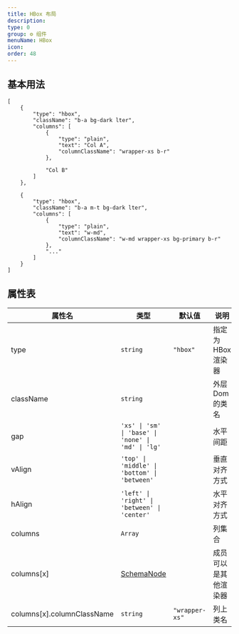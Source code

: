 ```yaml
---
title: HBox 布局
description:
type: 0
group: ⚙ 组件
menuName: HBox
icon:
order: 48
---
```


## 基本用法

```schema: scope="body"
[
    {
        "type": "hbox",
        "className": "b-a bg-dark lter",
        "columns": [
            {
                "type": "plain",
                "text": "Col A",
                "columnClassName": "wrapper-xs b-r"
            },

            "Col B"
        ]
    },

    {
        "type": "hbox",
        "className": "b-a m-t bg-dark lter",
        "columns": [
            {
                "type": "plain",
                "text": "w-md",
                "columnClassName": "w-md wrapper-xs bg-primary b-r"
            },
            "..."
        ]
    }
]
```

## 属性表

| 属性名                     | 类型                                               | 默认值         | 说明                 |
| -------------------------- | -------------------------------------------------- | -------------- | -------------------- |
| type                       | `string`                                           | `"hbox"`       | 指定为 HBox 渲染器   |
| className                  | `string`                                           |                | 外层 Dom 的类名      |
| gap                        | `'xs' \| 'sm' \| 'base' \| 'none' \| 'md' \| 'lg'` |                | 水平间距             |
| vAlign                     | `'top' \| 'middle' \| 'bottom' \| 'between'`       |                | 垂直对齐方式         |
| hAlign                     | `'left' \| 'right' \| 'between' \| 'center'`       |                | 水平对齐方式         |
| columns                    | `Array`                                            |                | 列集合               |
| columns[x]                 | [SchemaNode](../../docs/types/schemanode)          |                | 成员可以是其他渲染器 |
| columns[x].columnClassName | `string`                                           | `"wrapper-xs"` | 列上类名             |
